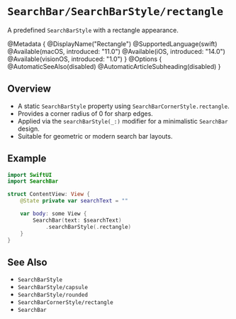 # ``SearchBar/SearchBarStyle/rectangle``

A predefined `SearchBarStyle` with a rectangle appearance.

@Metadata {
    @DisplayName("Rectangle")
    @SupportedLanguage(swift)
    @Available(macOS, introduced: "11.0")
    @Available(iOS, introduced: "14.0")
    @Available(visionOS, introduced: "1.0")
}
@Options {
    @AutomaticSeeAlso(disabled)
    @AutomaticArticleSubheading(disabled)
}

## Overview

- A static `SearchBarStyle` property using `SearchBarCornerStyle.rectangle`.
- Provides a corner radius of 0 for sharp edges.
- Applied via the `searchBarStyle(_:)` modifier for a minimalistic `SearchBar` design.
- Suitable for geometric or modern search bar layouts.

## Example

```swift
import SwiftUI
import SearchBar

struct ContentView: View {
    @State private var searchText = ""

    var body: some View {
        SearchBar(text: $searchText)
            .searchBarStyle(.rectangle)
    }
}
```

## See Also

- ``SearchBarStyle``
- ``SearchBarStyle/capsule``
- ``SearchBarStyle/rounded``
- ``SearchBarCornerStyle/rectangle``
- ``SearchBar``
